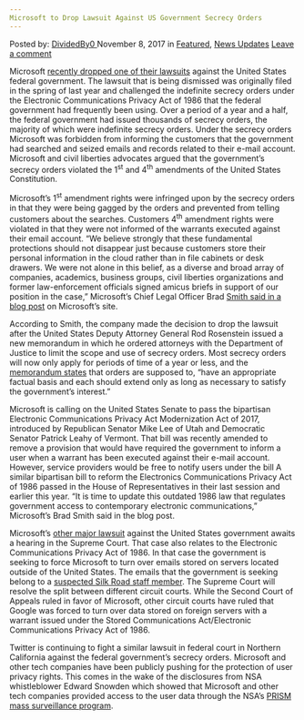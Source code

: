 ```yaml
---
Microsoft to Drop Lawsuit Against US Government Secrecy Orders
---
```

<article class="post-listing post-23435 post type-post status-publish format-standard has-post-thumbnail hentry category-deepdot-news category-news-updates tag-drop tag-government tag-lawsuit tag-microsoft tag-orders tag-secrecy">
    <div class="post-inner">
        <span>Posted by: <a href="https://www.deepdotweb.com/author/dividedby0/" title="">DividedBy0 </a></span>
    <span>November 8, 2017</span>
    <span>in <a href="https://www.deepdotweb.com/category/deepdot-news/" rel="category tag">Featured</a>, <a href="https://www.deepdotweb.com/category/news-updates/" rel="category tag">News Updates</a></span>
    <span><a href="https://www.deepdotweb.com/2017/11/08/microsoft-drop-lawsuit-us-government-secrecy-orders/#respond">Leave a comment</a></span>
    </p>
    <div class="clear"></div>
    <div class="entry">
    <p>Microsoft <a href="https://www.reuters.com/article/us-microsoft-usa/microsoft-to-drop-lawsuit-after-u-s-government-revises-data-request-rules-idUSKBN1CT0I4">recently dropped one of their lawsuits</a> against the United States federal government. The lawsuit that is being dismissed was originally filed in the spring of last year and challenged the indefinite secrecy orders under the Electronic Communications Privacy Act of 1986 that the federal government had frequently been using. Over a period of a year and a half, the federal government had issued thousands of secrecy orders, the majority of which were indefinite secrecy orders. Under the secrecy orders Microsoft was forbidden from informing the customers that the government had searched and seized emails and records related to their e-mail account. Microsoft and civil liberties advocates argued that the government’s secrecy orders violated the 1<sup>st</sup> and 4<sup>th</sup> amendments of the United States Constitution.</p>
    <p>Microsoft’s 1<sup>st</sup> amendment rights were infringed upon by the secrecy orders in that they were being gagged by the orders and prevented from telling customers about the searches. Customers 4<sup>th</sup> amendment rights were violated in that they were not informed of the warrants executed against their email account. “We believe strongly that these fundamental protections should not disappear just because customers store their personal information in the cloud rather than in file cabinets or desk drawers. We were not alone in this belief, as a diverse and broad array of companies, academics, business groups, civil liberties organizations and former law-enforcement officials signed amicus briefs in support of our position in the case,” Microsoft’s Chief Legal Officer Brad <a href="https://blogs.microsoft.com/on-the-issues/?p=55096">Smith said in a blog post</a> on Microsoft’s site.</p>
    <p>According to Smith, the company made the decision to drop the lawsuit after the United States Deputy Attorney General Rod Rosenstein issued a new memorandum in which he ordered attorneys with the Department of Justice to limit the scope and use of secrecy orders. Most secrecy orders will now only apply for periods of time of a year or less, and the <a href="https://www.nytimes.com/2017/10/24/business/microsoft-justice-department-secrecy.html">memorandum states</a> that orders are supposed to, “have an appropriate factual basis and each should extend only as long as necessary to satisfy the government’s interest.”</p>
    <p>Microsoft is calling on the United States Senate to pass the bipartisan Electronic Communications Privacy Act Modernization Act of 2017, introduced by Republican Senator Mike Lee of Utah and Democratic Senator Patrick Leahy of Vermont. That bill was recently amended to remove a provision that would have required the government to inform a user when a warrant has been executed against their e-mail account. However, service providers would be free to notify users under the bill A similar bipartisan bill to reform the Electronics Communications Privacy Act of 1986 passed in the House of Representatives in their last session and earlier this year. “It is time to update this outdated 1986 law that regulates government access to contemporary electronic communications,” Microsoft’s Brad Smith said in the blog post.</p>
    <p>Microsoft’s <a href="https://www.deepdotweb.com/2016/07/21/court-rules-government-cant-access-international-data/">other major lawsuit</a> against the United States government awaits a hearing in the Supreme Court. That case also relates to the Electronic Communications Privacy Act of 1986. In that case the government is seeking to force Microsoft to turn over emails stored on servers located outside of the United States. The emails that the government is seeking belong to a <a href="https://www.deepdotweb.com/2016/06/29/irishman-fighting-extradition-u-s-part-silk-road/">suspected Silk Road staff member</a>. The Supreme Court will resolve the split between different circuit courts. While the Second Court of Appeals ruled in favor of Microsoft, other circuit courts have ruled that Google was forced to turn over data stored on foreign servers with a warrant issued under the Stored Communications Act/Electronic Communications Privacy Act of 1986.</p>
    <p>Twitter is continuing to fight a similar lawsuit in federal court in Northern California against the federal government’s secrecy orders. Microsoft and other tech companies have been publicly pushing for the protection of user privacy rights. This comes in the wake of the disclosures from NSA whistleblower Edward Snowden which showed that Microsoft and other tech companies provided access to the user data through the NSA’s <a href="https://www.deepdotweb.com/2017/07/14/voip-insecurity-alternatives-skype-whatsapp/">PRISM mass surveillance program</a>.</p>
    </div>
    <span style="display:none"><a href="https://www.deepdotweb.com/tag/drop/" rel="tag">drop</a> <a href="https://www.deepdotweb.com/tag/government/" rel="tag">government</a> <a href="https://www.deepdotweb.com/tag/lawsuit/" rel="tag">lawsuit</a> <a href="https://www.deepdotweb.com/tag/microsoft/" rel="tag">microsoft</a> <a href="https://www.deepdotweb.com/tag/orders/" rel="tag">orders</a> <a href="https://www.deepdotweb.com/tag/secrecy/" rel="tag">secrecy</a></span> <span style="display:none" class="updated">2017-11-08</span>
    <div style="display:none" class="vcard author" itemprop="author" itemscope itemtype="http://schema.org/Person"><strong class="fn" itemprop="name"><a href="https://www.deepdotweb.com/author/dividedby0/" title="Posts by DividedBy0" rel="author">DividedBy0</a></strong></div>
    </div>
</article>

